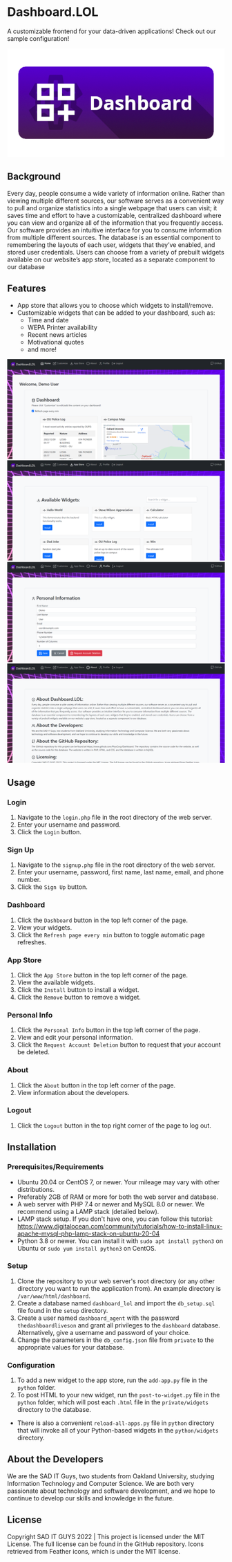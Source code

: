 # Dashboard.LOL
A customizable frontend for your data-driven applications! Check out our sample configuration!

![Header](./promotional/header.png)

## Background
Every day, people consume a wide variety of information online. Rather than viewing multiple different sources, our software serves as a convenient way to pull and organize statistics into a single webpage that users can visit; it saves time and effort to have a customizable, centralized dashboard where you can view and organize all of the information that you frequently access. Our software provides an intuitive interface for you to consume information from multiple different sources. The database is an essential component to remembering the layouts of each user, widgets that they’ve enabled, and stored user credentials. Users can choose from a variety of prebuilt widgets available on our website’s app store, located as a separate component to our database

## Features
- App store that allows you to choose which widgets to install/remove.
- Customizable widgets that can be added to your dashboard, such as:
  - Time and date
  - WEPA Printer availability
  - Recent news articles
  - Motivational quotes
  - and more!

![Dashboard](./promotional/dashboard.png)
![Appstore](./promotional/appstore.png)
![PersonalInfo](./promotional/personalinfo.png)
![About](./promotional/about.png)

## Usage
### Login
1. Navigate to the `login.php` file in the root directory of the web server.
2. Enter your username and password.
3. Click the `Login` button.

### Sign Up
1. Navigate to the `signup.php` file in the root directory of the web server.
2. Enter your username, password, first name, last name, email, and phone number.
3. Click the `Sign Up` button.

### Dashboard
1. Click the `Dashboard` button in the top left corner of the page.
2. View your widgets.
3. Click the `Refresh page every min` button to toggle automatic page refreshes.

### App Store
1. Click the `App Store` button in the top left corner of the page.
2. View the available widgets.
3. Click the `Install` button to install a widget.
4. Click the `Remove` button to remove a widget.

### Personal Info
1. Click the `Personal Info` button in the top left corner of the page.
2. View and edit your personal information.
3. Click the `Request Account Deletion` button to request that your account be deleted.

### About
1. Click the `About` button in the top left corner of the page.
2. View information about the developers.

### Logout
1. Click the `Logout` button in the top right corner of the page to log out.

## Installation
### Prerequisites/Requirements
- Ubuntu 20.04 or CentOS 7, or newer. Your mileage may vary with other distributions.
- Preferably 2GB of RAM or more for both the web server and database.
- A web server with PHP 7.4 or newer and MySQL 8.0 or newer. We recommend using a LAMP stack (detailed below).
- LAMP stack setup. If you don't have one, you can follow this tutorial: https://www.digitalocean.com/community/tutorials/how-to-install-linux-apache-mysql-php-lamp-stack-on-ubuntu-20-04
- Python 3.8 or newer. You can install it with `sudo apt install python3` on Ubuntu or `sudo yum install python3` on CentOS.

### Setup
1. Clone the repository to your web server's root directory (or any other directory you want to run the application from). An example directory is `/var/www/html/dashboard`.
2. Create a database named `dashboard_lol` and import the `db_setup.sql` file found in the `setup` directory.
3. Create a user named `dashboard_agent` with the password `thedashboardliveson` and grant all privileges to the `dashboard` database. Alternatively, give a username and password of your choice.
4. Change the parameters in the `db_config.json` file from `private` to the appropriate values for your database.

### Configuration
1. To add a new widget to the app store, run the `add-app.py` file in the `python` folder.
2. To post HTML to your new widget, run the `post-to-widget.py` file in the `python` folder, which will post each `.html` file in the `private/widgets` directory to the database.
* There is also a convenient `reload-all-apps.py` file in `python` directory that will invoke all of your Python-based widgets in the `python/widgets` directory.

## About the Developers
We are the SAD IT Guys, two students from Oakland University, studying Information Technology and Computer Science. We are both very passionate about technology and software development, and we hope to continue to develop our skills and knowledge in the future.

## License
Copyright SAD IT GUYS 2022 | This project is licensed under the MIT License. The full license can be found in the GitHub repository. Icons retrieved from Feather icons, which is under the MIT license.

